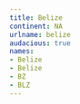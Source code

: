 ```yaml
---
title: Belize
continent: NA
urlname: belize
audacious: true
names:
- Belize
- Belize
- BZ
- BLZ
---
```


